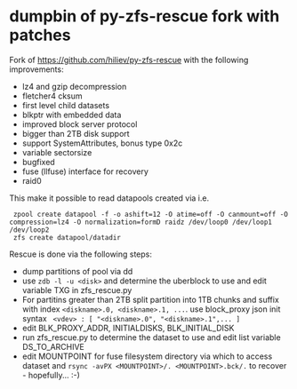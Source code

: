 # dumpbin of py-zfs-rescue fork with patches

Fork of https://github.com/hiliev/py-zfs-rescue with the following improvements:

 * lz4 and gzip decompression
 * fletcher4 cksum
 * first level child datasets
 * blkptr with embedded data
 * improved block server protocol
 * bigger than 2TB disk support
 * support SystemAttributes, bonus type 0x2c
 * variable sectorsize
 * bugfixed
 * fuse (llfuse) interface for recovery
 * raid0

This make it possible to read datapools created via i.e.

     zpool create datapool -f -o ashift=12 -O atime=off -O canmount=off -O compression=lz4 -O normalization=formD raidz /dev/loop0 /dev/loop1 /dev/loop2
     zfs create datapool/datadir


Rescue is done via the following steps:
 * dump partitions of pool via dd 
 * use `zdb -l -u <disk>` and determine the uberblock to use and edit variable TXG in zfs_rescue.py 
 * For partitins greater than 2TB split partition into 1TB chunks and suffix with index `<diskname>.0, <diskname>.1, ...`. use block_proxy json init syntax ` <vdev> : [ "<diskname>.0", "<diskname>.1",... ]`
 * edit BLK_PROXY_ADDR, INITIALDISKS, BLK_INITIAL_DISK
 * run zfs_rescue.py to determine the dataset to use and edit list variable DS_TO_ARCHIVE
 * edit MOUNTPOINT for fuse filesystem directory via which to access dataset and `rsync -avPX <MOUNTPOINT>/. <MOUNTPOINT>.bck/.` to recover - hopefully... :-)
 
 
